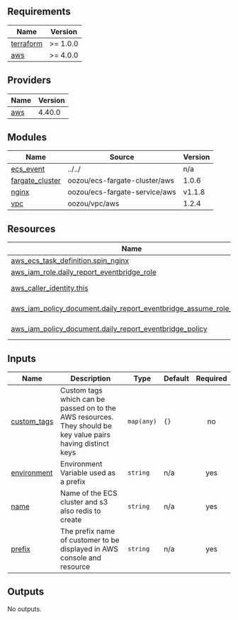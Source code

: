 <!-- BEGIN_TF_DOCS -->
## Requirements

| Name                                                                      | Version  |
|---------------------------------------------------------------------------|----------|
| <a name="requirement_terraform"></a> [terraform](#requirement\_terraform) | >= 1.0.0 |
| <a name="requirement_aws"></a> [aws](#requirement\_aws)                   | >= 4.0.0 |

## Providers

| Name                                              | Version |
|---------------------------------------------------|---------|
| <a name="provider_aws"></a> [aws](#provider\_aws) | 4.40.0  |

## Modules

| Name                                                                                | Source                        | Version |
|-------------------------------------------------------------------------------------|-------------------------------|---------|
| <a name="module_ecs_event"></a> [ecs\_event](#module\_ecs\_event)                   | ../../                        | n/a     |
| <a name="module_fargate_cluster"></a> [fargate\_cluster](#module\_fargate\_cluster) | oozou/ecs-fargate-cluster/aws | 1.0.6   |
| <a name="module_nginx"></a> [nginx](#module\_nginx)                                 | oozou/ecs-fargate-service/aws | v1.1.8  |
| <a name="module_vpc"></a> [vpc](#module\_vpc)                                       | oozou/vpc/aws                 | 1.2.4   |

## Resources

| Name                                                                                                                                                                      | Type        |
|---------------------------------------------------------------------------------------------------------------------------------------------------------------------------|-------------|
| [aws_ecs_task_definition.spin_nginx](https://registry.terraform.io/providers/hashicorp/aws/latest/docs/resources/ecs_task_definition)                                     | resource    |
| [aws_iam_role.daily_report_eventbridge_role](https://registry.terraform.io/providers/hashicorp/aws/latest/docs/resources/iam_role)                                        | resource    |
| [aws_caller_identity.this](https://registry.terraform.io/providers/hashicorp/aws/latest/docs/data-sources/caller_identity)                                                | data source |
| [aws_iam_policy_document.daily_report_eventbridge_assume_role_policy](https://registry.terraform.io/providers/hashicorp/aws/latest/docs/data-sources/iam_policy_document) | data source |
| [aws_iam_policy_document.daily_report_eventbridge_policy](https://registry.terraform.io/providers/hashicorp/aws/latest/docs/data-sources/iam_policy_document)             | data source |

## Inputs

| Name                                                                  | Description                                                                                                  | Type       | Default | Required |
|-----------------------------------------------------------------------|--------------------------------------------------------------------------------------------------------------|------------|---------|:--------:|
| <a name="input_custom_tags"></a> [custom\_tags](#input\_custom\_tags) | Custom tags which can be passed on to the AWS resources. They should be key value pairs having distinct keys | `map(any)` | `{}`    |    no    |
| <a name="input_environment"></a> [environment](#input\_environment)   | Environment Variable used as a prefix                                                                        | `string`   | n/a     |   yes    |
| <a name="input_name"></a> [name](#input\_name)                        | Name of the ECS cluster and s3 also redis to create                                                          | `string`   | n/a     |   yes    |
| <a name="input_prefix"></a> [prefix](#input\_prefix)                  | The prefix name of customer to be displayed in AWS console and resource                                      | `string`   | n/a     |   yes    |

## Outputs

No outputs.
<!-- END_TF_DOCS -->
